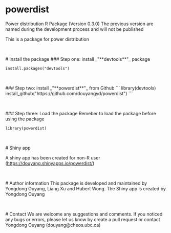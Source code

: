# powerdist
Power distribution R Package (Version 0.3.0)
The previous version are named during the development process and will not be published


This is a package for power distribution 

<p>&nbsp;</p>
# Install the package
### Step one: install _"**devtools**"_ package


```
install.packages("devtools")
```
<p>&nbsp;</p>
### Step two: install _"**powerdist**"_ from Github
```
library(devtools)
install_github("https://github.com/douyangyd/powerdist")
```
<p>&nbsp;</p>
### Step three: Load the package
Remeber to load the package before using the package

```
library(powerdist)
```

<p>&nbsp;</p>
# Shiny app

A shiny app has been created for non-R user (https://douyang.shinyapps.io/powerdist/)


<p>&nbsp;</p>
# Author information
This package is developed and maintained by Yongdong Ouyang, Liang Xu and Hubert Wong.
The Shiny app is created by Yongdong Ouyang

<p>&nbsp;</p>
# Contact
We are welcome any suggestions and comments. If you noticed any bugs or errors, please let us know by create a pull request or contact Yongdong Ouyang (douyang@cheos.ubc.ca)

